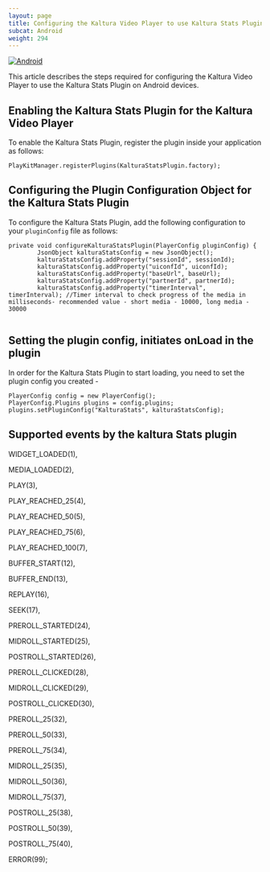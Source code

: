 ```yaml
---
layout: page
title: Configuring the Kaltura Video Player to use Kaltura Stats Plugin in Android Devices
subcat: Android
weight: 294
---
```


[![Android](https://img.shields.io/badge/Android-Supported-green.svg)](https://github.com/kaltura/player-sdk-native-ios)

This article describes the steps required for configuring the Kaltura Video Player to use the Kaltura Stats Plugin on Android devices.

## Enabling the Kaltura Stats Plugin for the Kaltura Video Player  

To enable the Kaltura Stats Plugin, register the plugin inside your application as follows:

```
PlayKitManager.registerPlugins(KalturaStatsPlugin.factory);
```

## Configuring the Plugin Configuration Object for the Kaltura Stats Plugin  

To configure the Kaltura Stats Plugin, add the following configuration to your `pluginConfig` file as follows:

```
private void configureKalturaStatsPlugin(PlayerConfig pluginConfig) {
        JsonObject kalturaStatsConfig = new JsonObject();
        kalturaStatsConfig.addProperty("sessionId", sessionId);
        kalturaStatsConfig.addProperty("uiconfId", uiconfId);
        kalturaStatsConfig.addProperty("baseUrl", baseUrl);
        kalturaStatsConfig.addProperty("partnerId", partnerId); 
        kalturaStatsConfig.addProperty("timerInterval", timerInterval); //Timer interval to check progress of the media in milliseconds- recommended value - short media - 10000, long media - 30000
     

```

## Setting the plugin config, initiates onLoad in the plugin

In order for the Kaltura Stats Plugin to start loading, you need to set
the plugin config you created -

```
PlayerConfig config = new PlayerConfig();
PlayerConfig.Plugins plugins = config.plugins;
plugins.setPluginConfig("KalturaStats", kalturaStatsConfig); 
```

## Supported events by the kaltura Stats plugin

 WIDGET_LOADED(1),

 MEDIA_LOADED(2),

 PLAY(3),

 PLAY_REACHED_25(4),

 PLAY_REACHED_50(5),

 PLAY_REACHED_75(6),

 PLAY_REACHED_100(7),

 BUFFER_START(12),

 BUFFER_END(13),

 REPLAY(16),

 SEEK(17),

 PREROLL_STARTED(24),

 MIDROLL_STARTED(25),

 POSTROLL_STARTED(26),

 PREROLL_CLICKED(28),

 MIDROLL_CLICKED(29),

 POSTROLL_CLICKED(30),

 PREROLL_25(32),

 PREROLL_50(33),

 PREROLL_75(34),

 MIDROLL_25(35),

 MIDROLL_50(36),

 MIDROLL_75(37),

 POSTROLL_25(38),

 POSTROLL_50(39),

 POSTROLL_75(40),

 ERROR(99);






